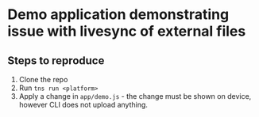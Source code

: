 # Demo application demonstrating issue with livesync of external files

## Steps to reproduce
1. Clone the repo
2. Run `tns run <platform>`
3. Apply a change in `app/demo.js` - the change must be shown on device, however CLI does not upload anything.